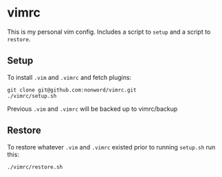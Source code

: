 # vimrc

This is my personal vim config. Includes a script to `setup` and a script to `restore`.

## Setup

To install `.vim` and `.vimrc` and fetch plugins:

```
git clone git@github.com:nonword/vimrc.git
./vimrc/setup.sh
```

Previous `.vim` and `.vimrc` will be backed up to vimrc/backup

## Restore

To restore whatever `.vim` and `.vimrc` existed prior to running `setup.sh` run this:

```
./vimrc/restore.sh
```
